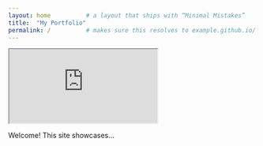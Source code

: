 ```yaml
---
layout: home          # a layout that ships with “Minimal Mistakes”
title:  "My Portfolio"
permalink: /          # makes sure this resolves to example.github.io/
---
```


<!-- ✅ normal Markdown from here down -->
<div class="video-wrapper">
  <iframe
    src="https://www.youtube.com/embed/u-RLu_8kwA0"
    title="Demo"
    loading="lazy"
    allow="autoplay; encrypted-media; picture-in-picture; fullscreen"></iframe>
</div>

Welcome! This site showcases…
